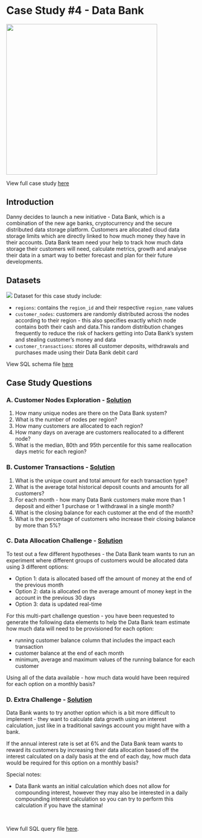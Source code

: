 # Case Study #4 - Data Bank
<img src='https://8weeksqlchallenge.com/images/case-study-designs/4.png' width='400'>

View full case study [here](https://8weeksqlchallenge.com/case-study-4/)

## Introduction
Danny decides to launch a new initiative - Data Bank, which is a combination of the new age banks, cryptocurrency and the secure distributed data storage platform. Customers are allocated cloud data storage limits which are directly linked to how much money they have in their accounts. Data Bank team need your help to track how much data storage their customers will need, calculate metrics, growth and analyse their data in a smart way to better forecast and plan for their future developments.

## Datasets
<img src='https://8weeksqlchallenge.com/images/case-study-4-erd.png'>
Dataset for this case study include:

* `regions`: contains the `region_id` and their respective `region_name` values
* `customer_nodes`: customers are randomly distributed across the nodes according to their region - this also specifies exactly which node contains both their cash and data.This random distribution changes frequently to reduce the risk of hackers getting into Data Bank’s system and stealing customer’s money and data
* `customer_transactions`: stores all customer deposits, withdrawals and purchases made using their Data Bank debit card

View SQL schema file [here](./Schema.sql) 

## Case Study Questions

### A. Customer Nodes Exploration - [Solution](./A.%20Customer%20Nodes%20Exploration.md)
<ol>
  <li>How many unique nodes are there on the Data Bank system?</li>
  <li>What is the number of nodes per region?</li>
  <li>How many customers are allocated to each region?</li>
  <li>How many days on average are customers reallocated to a different node?</li>
  <li>What is the median, 80th and 95th percentile for this same reallocation days metric for each region?</li>
</ol>

### B. Customer Transactions - [Solution](./B.%20Customer%20Transactions.md)

<ol>
  <li>What is the unique count and total amount for each transaction type?</li>
  <li>What is the average total historical deposit counts and amounts for all customers?</li>
  <li>For each month - how many Data Bank customers make more than 1 deposit and either 1 purchase or 1 withdrawal in a single month?</li>
  <li>What is the closing balance for each customer at the end of the month?</li>
  <li>What is the percentage of customers who increase their closing balance by more than 5%?</li>
</ol>

### C. Data Allocation Challenge - [Solution](./C.%20Data%20Allocation%20Challenge.md)

<p>To test out a few different hypotheses - the Data Bank team wants to run an experiment where different groups of customers would be allocated data using 3 different options:</p>

<ul>
  <li>Option 1: data is allocated based off the amount of money at the end of the previous month</li>
  <li>Option 2: data is allocated on the average amount of money kept in the account in the previous 30 days</li>
  <li>Option 3: data is updated real-time</li>
</ul>

<p>For this multi-part challenge question - you have been requested to generate the following data elements to help the Data Bank team estimate how much data will need to be provisioned for each option:</p>

<ul>
  <li>running customer balance column that includes the impact each transaction</li>
  <li>customer balance at the end of each month</li>
  <li>minimum, average and maximum values of the running balance for each customer</li>
</ul>

<p>Using all of the data available - how much data would have been required for each option on a monthly basis?</p>

### D. Extra Challenge - [Solution](./D.%20Extra%20Challenge.md)

<p>Data Bank wants to try another option which is a bit more difficult to implement - they want to calculate data growth using an interest calculation, just like in a traditional savings account you might have with a bank.</p>

<p>If the annual interest rate is set at 6% and the Data Bank team wants to reward its customers by increasing their data allocation based off the interest calculated on a daily basis at the end of each day, how much data would be required for this option on a monthly basis?</p>

<p>Special notes:</p>

<ul>
  <li>Data Bank wants an initial calculation which does not allow for compounding interest, however they may also be interested in a daily compounding interest calculation so you can try to perform this calculation if you have the stamina!</li>
</ul>


<br>

View full SQL query file [here](./Query.sql).
